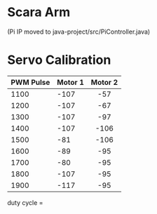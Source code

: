 # Scara Arm
(Pi IP moved to java-project/src/PiController.java)

# Servo Calibration

| PWM Pulse | Motor 1 | Motor 2 |
| :-----|:------|:------:|
| 1100 | -107 | -57 |
| 1200 | -107 | -67 |
| 1300 | -107 | -97 |
| 1400 | -107 | -106 |
| 1500 | -81 | -106 |
| 1600 | -89 | -95 |
| 1700 | -80 | -95 |
| 1800 | -107 | -95 |
| 1900 | -117 | -95 |

duty cycle = 
